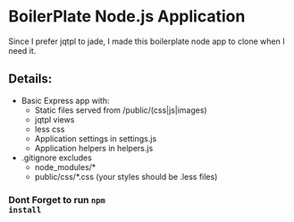 # BoilerPlate Node.js Application

Since I prefer jqtpl to jade, I made this boilerplate node app to
clone when I need it.

## Details:

  * Basic Express app with:
    * Static files served from /public/(css|js|images)
    * jqtpl views
    * less css
    * Application settings in settings.js
    * Application helpers in helpers.js
  * .gitignore excludes
    * node_modules/*
    * public/css/*.css  (your styles should be .less files)


### Dont Forget to run <code>npm install</code>

